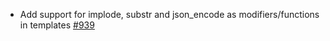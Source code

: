 - Add support for implode, substr and json_encode as modifiers/functions in templates [#939](https://github.com/smarty-php/smarty/issues/939)